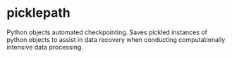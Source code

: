 # picklepath
 Python objects automated checkpointing. Saves pickled instances of python objects to assist in data recovery when conducting computationally intensive data processing. 
